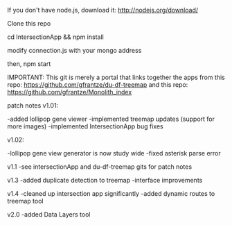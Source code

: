 If you don't have node.js, download it: http://nodejs.org/download/

Clone this repo

cd IntersectionApp && npm install

modify connection.js with your mongo address

then,
npm start


IMPORTANT: This git is merely a portal that links together the apps from this repo: https://github.com/gfrantze/du-df-treemap  and this repo:  https://github.com/gfrantze/Monolith_index


patch notes v1.01:

-added lollipop gene viewer
-implemented treemap updates (support for more images)
-implemented IntersectionApp bug fixes

v1.02:

-lollipop gene view generator is now study wide
-fixed asterisk parse error

v1.1
-see intersectionApp and du-df-treemap gits for patch notes

v1.3
-added duplicate detection to treemap
-interface improvements

v1.4
-cleaned up intersection app significantly
-added dynamic routes to treemap tool

v2.0
-added Data Layers tool

